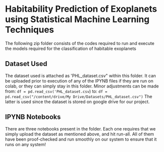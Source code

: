 # Habitability Prediction of Exoplanets using Statistical Machine Learning Techniques

The following zip folder consists of the codes required to run and execute the models required for the classification of habitable exoplanets

## Dataset Used

The dataset used is attached as 'PHL_dataset.csv" within this folder. It can be uploaded prior to execution of any of the IPYNB files if they are run on colab, or they can simply stay in this folder. Minor adjustments can be made from:
`df = pd.read_csv('PHL_dataset.csv`)
to:
`df = pd.read_csv("/content/drive/My Drive/Datasets/PHL_dataset.csv")`
The latter is used since the dataset is stored on google drive for our project. 

## IPYNB Notebooks

There are three notebooks present in the folder. Each one requires that we simply upload the dataset as mentioned above, and hit run-all. All of them have been proof-checked and run smoothly on our system to ensure that it runs on any system! 

